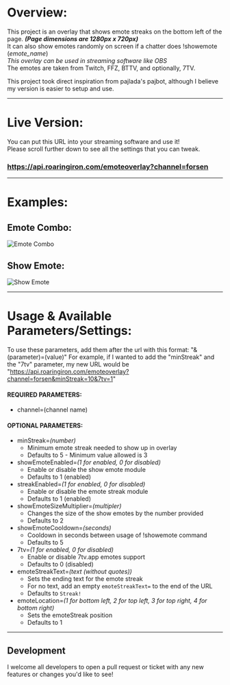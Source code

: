 # Overview:

This project is an overlay that shows emote streaks on the bottom left of the page. **_(Page dimensions are 1280px x 720px)_**  
It can also show emotes randomly on screen if a chatter does !showemote (*emote_name*)  
*This overlay can be used in streaming software like OBS*   
The emotes are taken from Twitch, FFZ, BTTV, and optionally, 7TV.

This project took direct inspiration from pajlada's pajbot, although I believe my version is easier to setup and use.

---

# Live Version:
You can put this URL into your streaming software and use it! \
Please scroll further down to see all the settings that you can tweak.

### https://api.roaringiron.com/emoteoverlay?channel=forsen

---

# Examples:

## Emote Combo:

![Emote Combo](https://i.imgur.com/gOETm6Z.gif)

## Show Emote:

![Show Emote](https://i.imgur.com/987NJzD.gif)

---

# Usage & Available Parameters/Settings:

To use these parameters, add them after the url with this format: "&(parameter)=(value)"
For example, if I wanted to add the "minStreak" and the "7tv" parameter, my new URL would be "https://api.roaringiron.com/emoteoverlay?channel=forsen&minStreak=10&7tv=1"

#### REQUIRED PARAMETERS:
-   channel=(channel name)

#### OPTIONAL PARAMETERS:
-   minStreak=*(number)*
    - Minimum emote streak needed to show up in overlay
    - Defaults to 5 - Minimum value allowed is 3
-   showEmoteEnabled=*(1 for enabled, 0 for disabled)*
    - Enable or disable the show emote module
    - Defaults to 1 (enabled)
-   streakEnabled=*(1 for enabled, 0 for disabled)*
    - Enable or disable the emote streak module
    - Defaults to 1 (enabled)
-   showEmoteSizeMultiplier=*(multipler)*
    - Changes the size of the show emotes by the number provided
    - Defaults to 2
-   showEmoteCooldown=*(seconds)*
    - Cooldown in seconds between usage of !showemote command
    - Defaults to 5
-   7tv=*(1 for enabled, 0 for disabled)*
    - Enable or disable 7tv.app emotes support
    - Defaults to 0 (disabled)
-   emoteStreakText=*(text (without quotes))*
    - Sets the ending text for the emote streak
    - For no text, add an empty `emoteStreakText=` to the end of the URL
    - Defaults to `Streak!`
-   emoteLocation=*(1 for bottom left, 2 for top left, 3 for top right, 4 for bottom right)*
    - Sets the emoteStreak position
    - Defaults to 1
---

## Development

I welcome all developers to open a pull request or ticket with any new features or changes you'd like to see!
